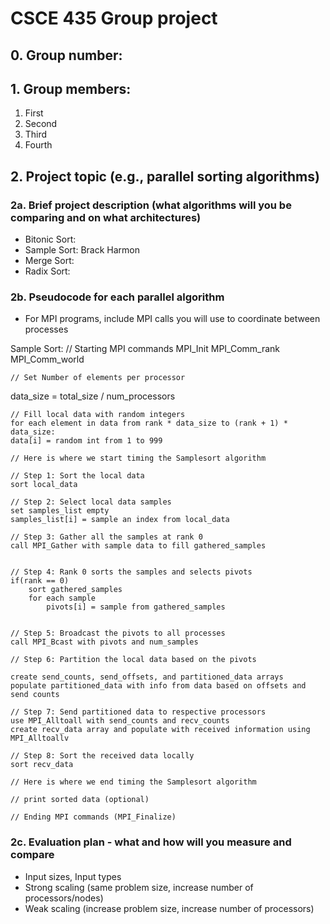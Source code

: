 # CSCE 435 Group project

## 0. Group number: 

## 1. Group members:
1. First
2. Second
3. Third
4. Fourth

## 2. Project topic (e.g., parallel sorting algorithms)

### 2a. Brief project description (what algorithms will you be comparing and on what architectures)

- Bitonic Sort:
- Sample Sort: Brack Harmon
- Merge Sort:
- Radix Sort:

### 2b. Pseudocode for each parallel algorithm
- For MPI programs, include MPI calls you will use to coordinate between processes


Sample Sort:
    // Starting MPI commands 
    MPI_Init
    MPI_Comm_rank
    MPI_Comm_world

    // Set Number of elements per processor
   data_size = total_size / num_processors

    // Fill local data with random integers
    for each element in data from rank * data_size to (rank + 1) * data_size:
	data[i] = random int from 1 to 999

    // Here is where we start timing the Samplesort algorithm

    // Step 1: Sort the local data
	sort local_data 
    
    // Step 2: Select local data samples
	set samples_list empty
	samples_list[i] = sample an index from local_data
   
    // Step 3: Gather all the samples at rank 0 
	call MPI_Gather with sample data to fill gathered_samples
	

    // Step 4: Rank 0 sorts the samples and selects pivots
	if(rank == 0)
		sort gathered_samples
		for each sample
			pivots[i] = sample from gathered_samples
	

    // Step 5: Broadcast the pivots to all processes 
	call MPI_Bcast with pivots and num_samples

    // Step 6: Partition the local data based on the pivots
	
	create send_counts, send_offsets, and partitioned_data arrays
	populate partitioned_data with info from data based on offsets and send counts
	
    // Step 7: Send partitioned data to respective processors 
	use MPI_Alltoall with send_counts and recv_counts
	create recv_data array and populate with received information using MPI_Alltoallv
    
    // Step 8: Sort the received data locally
	sort recv_data

    // Here is where we end timing the Samplesort algorithm
	
    // print sorted data (optional)

    // Ending MPI commands (MPI_Finalize)




### 2c. Evaluation plan - what and how will you measure and compare
- Input sizes, Input types
- Strong scaling (same problem size, increase number of processors/nodes)
- Weak scaling (increase problem size, increase number of processors)
